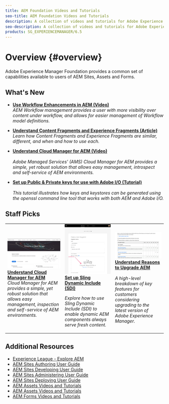 ```yaml
---
title: AEM Foundation Videos and Tutorials
seo-title: AEM Foundation Videos and Tutorials
description: A collection of videos and tutorials for Adobe Experience Manager Foundation. 
seo-description: A collection of videos and tutorials for Adobe Experience Manager Foundation
products: SG_EXPERIENCEMANAGER/6.5
---
```


# Overview {#overview}

Adobe Experience Manager Foundation provides a common set of capabilities available to users of AEM Sites, Assets and Forms.

## What's New

* **[Use Workflow Enhancements in AEM (Video)](./workflow/use-workflow-management.md)**
    <br>
    *AEM Workflow management provides a user with more visibility over content under workflow, and allows for easier management of Workflow model definitions.*

* **[Understand Content Fragments and Experience Fragments (Article)](./administration/understand-content-fragments-and-experience-fragments.md)**
    <br>
    *Learn how Content Fragments and Experience Fragments are similar, different, and when and how to use each.*
  
* **[Understand Cloud Manager for AEM (Video)](./cloud-manager/understand-cloud-manager-for-aem.md)**  
    <br>
    *Adobe Managed Services' (AMS) Cloud Manager for AEM provides a simple, yet robust solution that allows easy management, introspect and self-service of AEM environments.*

* **[Set up Public & Private keys for use with Adobe I/O (Tutorial)](./authentication/set-up-public-private-keys-for-use-with-aem-and-adobe-io.md)**  
    <br>
    *This tutorial illustrates how keys and keystores can be generated using the openssl command line tool that works with both AEM and Adobe I/O.*

## Staff Picks

<table>
<tr>
  <td>
    <a href="./cloud-manager/understand-cloud-manager-for-aem.md">
    <img alt="Understand Cloud Manager for AEM" src="./cloud-manager/assets/understand-cloud-manager-for-aem/thumbnail.png" />
    </a>
    <br/>
     <a href="./cloud-manager/understand-cloud-manager-for-aem.md">
    <b>Understand Cloud Manager for AEM</b><br/>
    </a>
    <div>
    <i>Cloud Manager for AEM provides a simple, yet robust solution that allows easy management, inspection and self-service of AEM environments.</i>
    <div>
  </td>
   <td>
    <a href="./development/set-up-sling-dynamic-include.md">
    <img alt="Set up Sling Dynamic Include (SDI)" src="./authentication/assets/set-up-public-private-keys-for-use-with-aem-and-adobe-io__adobe-io--create-new-integration.png" />
    </a>
    <br/>
     <a href="./development/set-up-sling-dynamic-include.md">
    <b>Set up Sling Dynamic Include (SDI)</b><br/>
    </a>
    <p>
    <i>Explore how to use Sling Dynamic Include (SDI) to enable dynamic AEM components always serve fresh content.</i>
    <p>
  </td>
  <td>
    <a href="./administration/understand-reasons-to-upgrade.md">
    <img alt="Understanding Reasons to Upgrade AEM" src="./administration/assets/understand-reasons-to-upgrade/thumbnail.png" />
    </a>
    <br/>
     <a href="./administration/understand-reasons-to-upgrade.md">
    <b>Understand Reasons to Upgrade AEM</b><br/>
    </a>
    <br/>
    <i>A high-level breakdown of key features for customers considering upgrading to the latest version of Adobe Experience Manager.</i>
  </td>
</tr>
</table>

## Additional Resources

* [Experience League - Explore AEM](https://experienceleague.adobe.com/#recommended/solutions/experience-manager)
* [AEM Sites Authoring User Guide](https://helpx.adobe.com/experience-manager/6-5/sites/authoring/user-guide.html)
* [AEM Sites Developing User Guide](https://helpx.adobe.com/experience-manager/6-5/sites/developing/user-guide.html)
* [AEM Sites Administering User Guide](https://helpx.adobe.com/experience-manager/6-5/sites/administering/user-guide.html)
* [AEM Sites Deploying User Guide](https://helpx.adobe.com/experience-manager/6-5/sites/deploying/user-guide.html)
* [AEM Assets Videos and Tutorials](/help/sites/overview.md)
* [AEM Assets Videos and Tutorials](/help/assets/overview.md)
* [AEM Forms Videos and Tutorials](/help/forms/introduction.md)

